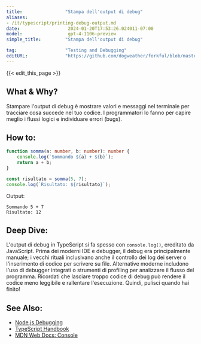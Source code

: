 ```yaml
---
title:                "Stampa dell'output di debug"
aliases:
- /it/typescript/printing-debug-output.md
date:                  2024-01-20T17:53:26.024011-07:00
model:                 gpt-4-1106-preview
simple_title:         "Stampa dell'output di debug"

tag:                  "Testing and Debugging"
editURL:              "https://github.com/dogweather/forkful/blob/master/content/it/typescript/printing-debug-output.md"
---
```


{{< edit_this_page >}}

## What & Why?
Stampare l'output di debug è mostrare valori e messaggi nel terminale per tracciare cosa succede nel tuo codice. I programmatori lo fanno per capire meglio i flussi logici e individuare errori (bugs).

## How to:
```TypeScript
function somma(a: number, b: number): number {
    console.log(`Sommando ${a} + ${b}`);
    return a + b;
}

const risultato = somma(5, 7);
console.log(`Risultato: ${risultato}`);
```
Output:
```
Sommando 5 + 7
Risultato: 12
```

## Deep Dive:
L'output di debug in TypeScript si fa spesso con `console.log()`, ereditato da JavaScript. Prima dei moderni IDE e debugger, il debug era principalmente manuale; i vecchi rituali inclusivano anche il controllo dei log dei server o l'inserimento di codice per scrivere su file. Alternative moderne includono l'uso di debugger integrati o strumenti di profiling per analizzare il flusso del programma. Ricordati che lasciare troppo codice di debug può rendere il codice meno leggibile e rallentare l'esecuzione. Quindi, pulisci quando hai finito!

## See Also:
- [Node.js Debugging](https://nodejs.org/api/debugger.html)
- [TypeScript Handbook](https://www.typescriptlang.org/docs/home.html)
- [MDN Web Docs: Console](https://developer.mozilla.org/en-US/docs/Web/API/Console)
